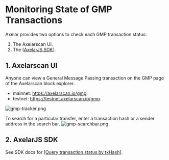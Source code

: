 # Monitoring State of GMP Transactions
Axelar provides two options to check each GMP transaction status: 
1. The Axelarscan UI. 
2. The [[AxelarJS SDK](axelarjs-sdk/token-transfer-dep-addr)].

## 1. Axelarscan UI
Anyone can view a General Message Passing transaction on the GMP page of the Axelarscan block explorer.
- mainnet: https://axelarscan.io/gmp.
- testnet: https://testnet.axelarscan.io/gmp.

![gmp-tracker.png](/images/gmp-tracker-2.png)

To search for a particular transfer, enter a transaction hash or a sender address in the search bar. 
![gmp-searchbar.png](/images/gmp-searchbar.png)

## 2. AxelarJS SDK

See SDK docs for [[Query transaction status by txHash](/dev/axelarjs-sdk/tx-status-query-recovery#query-transaction-status-by-txhash)].
